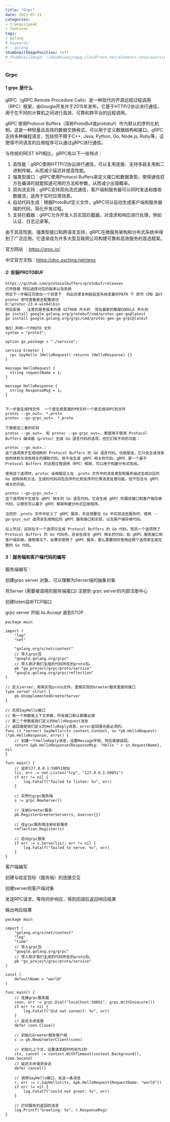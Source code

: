 ```yaml
---
title: "Grpc"
date: 2023-07-21
categories:
- tranquilpeak
- features
tags:
- golang
# keywords:
# - golang
thumbnailImagePosition: left
# thumbnailImage: //d1u9biwaxjngwg.cloudfront.net/elements-showcase/vintage-140.jpg
---
```


<!--more-->


### Grpc

#### 1 grpc 是什么

gRPC（gRPC Remote Procedure Calls）是一种现代的开源远程过程调用（RPC）框架，由Google开发并于2015年发布。它基于HTTP/2协议进行通信，用于在不同的计算机之间进行高效、可靠和跨平台的远程调用。

gRPC 使用Protocol Buffers（简称ProtoBuf或protobuf）作为默认的序列化机制，这是一种轻量且高效的数据交换格式，可以用于定义数据结构和接口。gRPC支持多种编程语言，包括但不限于C++, Java, Python, Go, Node.js, Ruby等，这使得不同语言的应用程序可以通过gRPC进行通信。

与传统的REST API相比，gRPC有以下一些特点：

1. 高性能：gRPC使用HTTP/2协议进行通信，可以复用连接、支持多路复用和二进制传输，从而减少延迟并提高性能。
2. 强类型接口：gRPC使用Protocol Buffers来定义接口和数据类型，使得通信双方在编译时就能知道可用的方法和参数，从而减少出错概率。
3. 双向流支持：gRPC支持双向流式通信，客户端和服务器可以同时发送和接收数据流，适用于实时应用场景。
4. 自动代码生成：根据ProtoBuf定义文件，gRPC可以自动生成客户端和服务器端的代码，简化开发过程。
5. 支持拦截器：gRPC允许开发人员实现拦截器，对请求和响应进行处理，例如认证、日志记录等。

由于其高性能、强类型接口和跨语言支持，gRPC在微服务架构和分布式系统中得到了广泛应用。它逐渐成为许多大型互联网公司构建可靠和高效服务的首选框架。

官方网站 ：https://grpc.io/

中文官方文档：https://doc.oschina.net/grpc

#### 2: 安装PROTOBUF

```
https://github.com/protocolbuffers/protobuf/releases
打开链接 然后选择对应的版本以及系统
然后下一步解压完放在一个目录下  将此目录复制粘贴至系统变量的PATH 下 即可 CMD 运行 protoc 即可查看是否配置成功
D:\protoc-23.4-win64\bin
然后安装   注意的是老版本的是 GITHUB 开头的  现在最新的都是GOOGLE 开头的
go install google.golang.org/protobuf/cmd/protoc-gen-go@latest
go install google.golang.org/grpc/cmd/protoc-gen-go-grpc@latest

我们 声明一个PROTO 文件
syntax = "proto3";

option go_package = "./service";

service Greeter {
  rpc SayHello (HelloRequest) returns (HelloResponse) {}
}

message HelloRequest {
  string requestName = 1;
}

message HelloResponse {
  string ResponseMsg = 1;
}


下一步是生成PB文件  一个是生成普通的PB文件一个是生成GRPC的文件
protoc --go_out=. *.proto
protoc --go-grpc_out=. *.proto

下面是这二者的区别 
protoc --go_out=. 和 protoc --go-grpc_out=. 都是用于使用 Protocol Buffers 编译器（protoc）生成 Go 语言代码的选项，但它们有不同的功能：

protoc --go_out=.:
这个选项用于生成纯粹的 Protocol Buffers 的 Go 语言代码。也就是说，它只会生成消息结构体和与消息相关的辅助代码，但不会生成 gRPC 相关的代码。gRPC 是一个基于 Protocol Buffers 的远程过程调用（RPC）框架，可以用于构建分布式系统。

使用这个选项时，protoc 会根据定义在 .proto 文件中的消息类型和服务描述生成对应的 Go 结构体和方法。生成的代码将包含序列化和反序列化等消息处理功能，但不包含与 gRPC 相关的内容。

protoc --go-grpc_out=.:
这个选项用于生成与 gRPC 相关的 Go 语言代码。它会生成 gRPC 的服务接口和客户端存根代码，以便您可以基于 gRPC 框架构建分布式应用程序。

当您的 .proto 文件中定义了 gRPC 服务，并且想要在 Go 中实现这些服务时，使用 --go-grpc_out 选项会生成相应的 gRPC 服务接口和实现，以及客户端存根代码。

综上所述，区别在于一个选项仅生成 Protocol Buffers 的 Go 代码，而另一个选项除了 Protocol Buffers 的 Go 代码外，还会生成与 gRPC 相关的代码，如 gRPC 服务接口和客户端存根。通常情况下，如果您使用了 gRPC 服务，那么需要同时使用这两个选项来生成完整的 Go 代码。

```

#### 3：服务端和客户端代码的编写

服务端编写：

创建grpc server 对象，可以理解为Server端的抽象对象

将Server (需要被调用的服务端接口) 注册到 grpc  server的内部注册中心

创建listen监听TCP端口

grpc server 开始 lis.Accept 直到STOP

```
package main

import (
	"log"
	"net"

	"golang.org/x/net/context"
	// 导入grpc包
	"google.golang.org/grpc"
	// 导入刚才我们生成的代码所在的proto包。
	pb "go_preject/grpc/proto/service"
	"google.golang.org/grpc/reflection"
)

// 定义server，用来实现proto文件，里面实现的Greeter服务里面的接口
type server struct {
	pb.UnimplementedGreeterServer
}

// 实现SayHello接口
// 第一个参数是上下文参数，所有接口默认都要必填
// 第二个参数是我们定义的HelloRequest消息
// 返回值是我们定义的HelloReply消息，error返回值也是必须的。
func (s *server) SayHello(ctx context.Context, in *pb.HelloRequest) (*pb.HelloResponse, error) {
	// 创建一个HelloReply消息，设置Message字段，然后直接返回。
	return &pb.HelloResponse{ResponseMsg: "Hello " + in.RequestName}, nil
}

func main() {
	// 监听127.0.0.1:50051地址
	lis, err := net.Listen("tcp", "127.0.0.1:50051")
	if err != nil {
		log.Fatalf("failed to listen: %v", err)
	}

	// 实例化grpc服务端
	s := grpc.NewServer()

	// 注册Greeter服务
	pb.RegisterGreeterServer(s, &server{})

	// 往grpc服务端注册反射服务
	reflection.Register(s)

	// 启动grpc服务
	if err := s.Serve(lis); err != nil {
		log.Fatalf("failed to serve: %v", err)
	}
}

```



客户端编写

创建与给定目标（服务端）的连接交互

创建server的客户端对象

发送RPC请求，等待同步响应，得到回调后返回响应结果

输出响应结果

```
package main

import (
	"golang.org/x/net/context"
	"log"
	"time"
	// 导入grpc包
	"google.golang.org/grpc"
	// 导入刚才我们生成的代码所在的proto包。
	pb "go_preject/grpc/proto/service"
)

const (
	defaultName = "world"
)

func main() {
	// 连接grpc服务器
	conn, err := grpc.Dial("localhost:50051", grpc.WithInsecure())
	if err != nil {
		log.Fatalf("did not connect: %v", err)
	}
	// 延迟关闭连接
	defer conn.Close()

	// 初始化Greeter服务客户端
	c := pb.NewGreeterClient(conn)

	// 初始化上下文，设置请求超时时间为1秒
	ctx, cancel := context.WithTimeout(context.Background(), time.Second)
	// 延迟关闭请求会话
	defer cancel()

	// 调用SayHello接口，发送一条消息
	r, err := c.SayHello(ctx, &pb.HelloRequest{RequestName: "world"})
	if err != nil {
		log.Fatalf("could not greet: %v", err)
	}

	// 打印服务的返回的消息
	log.Printf("Greeting: %s", r.ResponseMsg)
}

```

